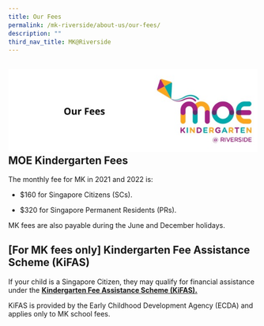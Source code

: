 ```yaml
---
title: Our Fees
permalink: /mk-riverside/about-us/our-fees/
description: ""
third_nav_title: MK@Riverside
---
```

![](/images/header-ourfees.jpg)**MOE Kindergarten Fees**
-------------------------

The monthly fee for MK in 2021 and 2022 is:

*   $160 for Singapore Citizens (SCs).
    
*   $320 for Singapore Permanent Residents (PRs).
    

MK fees are also payable during the June and December holidays.

**\[For MK fees only\] Kindergarten Fee Assistance Scheme (KiFAS)**
-------------------------------------------------------------------

If your child is a Singapore Citizen, they may qualify for financial assistance under the [**Kindergarten Fee Assistance Scheme (KiFAS).**](https://www.ecda.gov.sg/parents/subsidies-financial-assistance)

KiFAS is provided by the Early Childhood Development Agency (ECDA) and applies only to MK school fees.